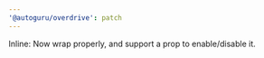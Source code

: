 ```yaml
---
'@autoguru/overdrive': patch
---
```


Inline: Now wrap properly, and support a prop to enable/disable it.
